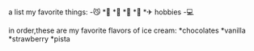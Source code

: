 a list my favorite things:
-😼
  *🐯
  *🐶
  *👶
  *🍫
  *✈
hobbies
-💻

in order,these are my favorite flavors of ice cream: 
*chocolates 
*vanilla 
*strawberry 
*pista
